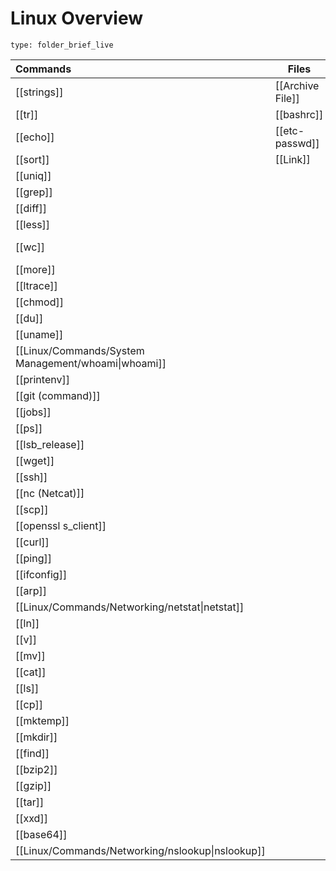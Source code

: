 # Linux Overview
 
```ccard
type: folder_brief_live
```

| Commands                                            | Files            | Topics                           |
| :-------------------------------------------------- | ---------------- | -------------------------------- |
| [[strings]]                                         | [[Archive File]] | [[Hexdumps]]                     |
| [[tr]]                                              | [[bashrc]]       | [[OpenSSL]]                      |
| [[echo]]                                            | [[etc-passwd]]   | [[Port Scanning]]                |
| [[sort]]                                            | [[Link]]         | [[Linux Permissions]]            |
| [[uniq]]                                            |                  | [[Linux/Topics/Operators]]       |
| [[grep]]                                            |                  | [[Cronjobs]]                     |
| [[diff]]                                            |                  | [[Bash Scripting]]               |
| [[less]]                                            |                  | [[Vim]]                          |
| [[wc]]                                              |                  | [[Git (Version Control System)]] |
| [[more]]                                            |                  | [[Variables]]                    |
| [[ltrace]]                                          |                  | [[Compression]]                  |
| [[chmod]]                                           |                  | [[Shell]]                        |
| [[du]]                                              |                  | [[Binary Code]]                  |
| [[uname]]                                           |                  | [[ASCII]]                        |
| [[Linux/Commands/System Management/whoami\|whoami]] |                  | [[SUID]]                         |
| [[printenv]]                                        |                  | [[Backups]]                      |
| [[git (command)]]                                   |                  | [[MOTD]]                         |
| [[jobs]]                                            |                  | [[Substitution Command]]         |
| [[ps]]                                              |                  |                                  |
| [[lsb_release]]                                     |                  |                                  |
| [[wget]]                                            |                  |                                  |
| [[ssh]]                                             |                  |                                  |
| [[nc (Netcat)]]                                     |                  |                                  |
| [[scp]]                                             |                  |                                  |
| [[openssl s_client]]                                |                  |                                  |
| [[curl]]                                            |                  |                                  |
| [[ping]]                                            |                  |                                  |
| [[ifconfig]]                                        |                  |                                  |
| [[arp]]                                             |                  |                                  |
| [[Linux/Commands/Networking/netstat\|netstat]]      |                  |                                  |
| [[ln]]                                              |                  |                                  |
| [[v]]                                               |                  |                                  |
| [[mv]]                                              |                  |                                  |
| [[cat]]                                             |                  |                                  |
| [[ls]]                                              |                  |                                  |
| [[cp]]                                              |                  |                                  |
| [[mktemp]]                                          |                  |                                  |
| [[mkdir]]                                           |                  |                                  |
| [[find]]                                            |                  |                                  |
| [[bzip2]]                                           |                  |                                  |
| [[gzip]]                                            |                  |                                  |
| [[tar]]                                             |                  |                                  |
| [[xxd]]                                             |                  |                                  |
| [[base64]]                                          |                  |                                  |
| [[Linux/Commands/Networking/nslookup\|nslookup]]    |                  |                                  |
